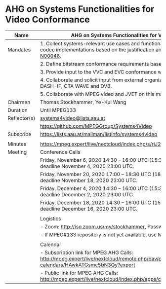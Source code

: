 # AHG on Systems Functionalities for Video Conformance
| Name         | AHG on Systems Functionalities for Video Conformance                                                                                                                          |
|--------------|-------------------------------------------------------------------------------------------------------------------------------------------------------------------------------|
| Mandates     | 1. Collect systems-relevant use cases and functionalities that need support in video codec implementations based on the justification and background in document WG3 [N00048](https://www.mpegstandards.org/wp-content/uploads/mpeg_meetings/132_OnLine/w19724.zip).  |
|              | 2. Define bitstream conformance requirements based on these functionalities                                                                                                   |
|              | 3. Provide input to the VVC and EVC conformance work                                                                                                                          |
|              | 4. Collaborate and solicit input from external organizations, in particular including DASH-IF, CTA WAVE and DVB.                                                              |
|              | 5. Collaborate with MPEG video and JVET on this matter                                                                                                                        |
| Chairmen     | Thomas Stockhammer, Ye-Kui Wang                                                                                                                                               |
| Duration     | Until MPEG133                                                                                                                                                                 |
| Reflector(s) | systems4video@lists.aau.at                                                                                                                                                    |
|              | https://github.com/MPEGGroup/Systems4Video                                                                                                                                    |
| Subscribe    | https://lists.aau.at/mailman/listinfo/systems4video                                                                                                                           |
|              |                                                                                                                                                                               |
| Minutes      | https://mpeg.expert/live/nextcloud/index.php/s/riJ2WykJtH3HEYa                                                                                                                 |
| Meeting      | Conference Calls                                                                                                                                                              |
|              | Friday, November 6, 2020 14:30 – 16:00 UTC (15:30 – 17:00 CET), submission deadline November 4, 2020 23:00 UTC.                                                    |
|              | Friday, November 20, 2020 17:00 – 18:30 UTC (18:00 – 19:40 CET), submission deadline November 18, 2020 23:00 UTC.                                                 |
|              | Friday, December 4, 2020 14:30 – 16:00 UTC (15:30 – 17:00 CET), submission deadline December 2, 2020 23:00 UTC.                                                   |
|              | Friday, December 18, 2020 14:30 – 16:00 UTC (15:30 – 17:00 CET), submission deadline December 16, 2020 23:00 UTC.                                                 |
|              |                                                                                                                                                                               |
|              | Logistics                                                                                                                                                                     |
|              | - Zoom: http://iso.zoom.us/my/stockhammer, Passwd the one from MPEG#132                                                                                                       |
|              | - If MPEG#133 repository is not yet available, use MPEG#132 repository.                                                                                                       |
|              |                                                                                                                                                                               |
|              | Calendar                                                                                                                                                                      |
|              | - Subscription link for MPEG AHG Calls: http://mpeg.expert/live/nextcloud/remote.php/dav/public-calendars/HAwkATGsmc5bN3Qy?export                                             |
|              | - Public link for MPEG AHG Calls: http://mpeg.expert/live/nextcloud/index.php/apps/calendar/p/HAwkATGsmc5bN3Qy                                                                |

